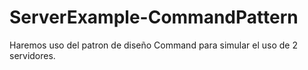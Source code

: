 # ServerExample-CommandPattern
Haremos uso del patron de diseño Command para simular el uso de 2 servidores.
